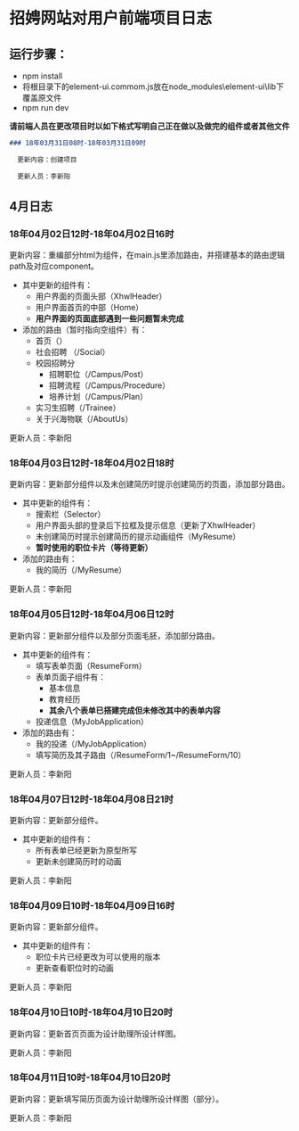 # 招娉网站对用户前端项目日志
## 运行步骤：
- npm install
- 将根目录下的element-ui.commom.js放在node_modules\element-ui\lib下覆盖原文件
- npm run dev

**请前端人员在更改项目时以如下格式写明自己正在做以及做完的组件或者其他文件**
```markdown
### 18年03月31日08时-18年03月31日09时 
  
  更新内容：创建项目 
  
  更新人员：李新阳
```
## 4月日志
 
 ### 18年04月02日12时-18年04月02日16时 
  
  更新内容：重编部分html为组件，在main.js里添加路由，并搭建基本的路由逻辑path及对应component。
  - 其中更新的组件有：
    + 用户界面的页面头部（XhwlHeader）
    + 用户界面首页的中部（Home）
    + **用户界面的页面底部遇到一些问题暂未完成**
  - 添加的路由（暂时指向空组件）有：
    + 首页（）
    + 社会招聘 （/Social）
    + 校园招聘分
        + 招聘职位（/Campus/Post）
        + 招聘流程（/Campus/Procedure）
        + 培养计划（/Campus/Plan）
    + 实习生招聘（/Trainee）
    + 关于兴海物联（/AboutUs）
  
  更新人员：李新阳
  
  ### 18年04月03日12时-18年04月02日18时 
  
  更新内容：更新部分组件以及未创建简历时提示创建简历的页面，添加部分路由。
  - 其中更新的组件有：
    + 搜索栏（Selector）
    + 用户界面头部的登录后下拉框及提示信息（更新了XhwlHeader）
    + 未创建简历时提示创建简历的提示动画组件（MyResume）
    +  **暂时使用的职位卡片（等待更新）**
  - 添加的路由有：
    + 我的简历（/MyResume）
    
  更新人员：李新阳
  
   ### 18年04月05日12时-18年04月06日12时 
  
  更新内容：更新部分组件以及部分页面毛胚，添加部分路由。
  - 其中更新的组件有：
    + 填写表单页面（ResumeForm）
    + 表单页面子组件有：
       + 基本信息
       + 教育经历
       + **其余八个表单已搭建完成但未修改其中的表单内容**
    + 投递信息（MyJobApplication）
  - 添加的路由有：
    + 我的投递（/MyJobApplication）
    + 填写简历及其子路由（/ResumeForm/1~/ResumeForm/10）
    
  更新人员：李新阳
  
   ### 18年04月07日12时-18年04月08日21时 
	
   更新内容：更新部分组件。
  - 其中更新的组件有：
    + 所有表单已经更新为原型所写
    + 更新未创建简历时的动画
  
    
  更新人员：李新阳
  
   ### 18年04月09日10时-18年04月09日16时 
	
   更新内容：更新部分组件。
  - 其中更新的组件有：
    + 职位卡片已经更改为可以使用的版本
    + 更新查看职位时的动画
  
    
  更新人员：李新阳
  
   ### 18年04月10日10时-18年04月10日20时 
	
   更新内容：更新首页页面为设计助理所设计样图。
  
  更新人员：李新阳
  
   ### 18年04月11日10时-18年04月10日20时 
	
   更新内容：更新填写简历页面为设计助理所设计样图（部分）。
  
  更新人员：李新阳
